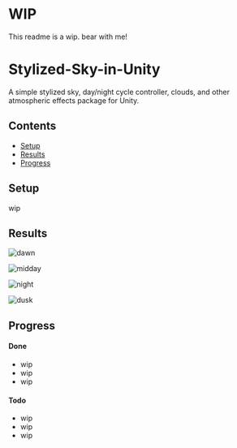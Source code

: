 # WIP

This readme is a wip. bear with me!

# Stylized-Sky-in-Unity
A simple stylized sky, day/night cycle controller, clouds, and other atmospheric effects package for Unity.

## Contents

- [Setup](#setup)
- [Results](#results)
- [Progress](#progress)

<a name=setup></a>
## Setup

wip

<a name=results></a>
## Results

<!-- https://imgur.com/a/j80ajxR -->

![dawn](https://i.imgur.com/DY5L1dX.png)

![midday](https://i.imgur.com/sI8MCpn.png)

![night](https://i.imgur.com/9mqflnd.png)

![dusk](https://i.imgur.com/RbA2w7U.png)

<a name=progress></a>
## Progress

#### Done

- wip
- wip
- wip

#### Todo

- wip
- wip
- wip